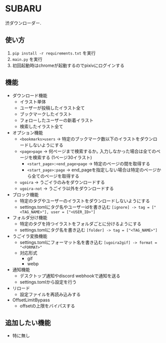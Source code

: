 # SUBARU
渋ダウンローダー.

## 使い方
1. ```pip install -r requirements.txt``` を実行
2. ``main.py`` を実行
3. 初回起動時はchromeが起動するのでpixivにログインする

## 機能
 - ダウンロード機能
   - イラスト単体
   - ユーザーが投稿したイラスト全て
   - ブックマークしたイラスト
   - フォローしたユーザーの新着イラスト
   - 検索したイラスト全て
 - オプション機能
   - ``<bookmarks>users`` -> 特定のブックマーク数以下のイラストをダウンロードしないようにする
   - ``<page>page`` -> 何ページまで検索するか｡ 入力しなかった場合は全てのページを検索する (1ページ30イラスト)
     - ``<start_page>:<end_page>page`` -> 特定のページの間を取得する
     - ``<start_page>:page`` -> end_pageを指定しない場合は特定のページから全てのページを取得する
   - ``ugoira`` -> うごイラのみをダウンロードする
   - ``ugoira-not`` -> うごイラ以外をダウンロードする
 - ブロック機能
   - 特定のタグやユーザーのイラストをダウンロードしないようにする
   - settings.tomlにタグ名やユーザーidを書き込む ```[ignore] -> tag = ["<TAG_NAME>"], user = ["<USER_ID>"]```
 - フォルダ分け機能
   - 特定のタグを持つイラストをフォルダごとに分けるようにする
   - settings.tomlにタグ名を書き込む ```[folder] -> tag = ["<TAG_NAME>"]```
 - うごイラ変換機能
   - settings.tomlにフォーマット名を書き込む ```[ugoira2gif] -> format = "<FORMAT>"```
   - 対応形式
     - gif
     - webp
 - 通知機能
   - デスクトップ通知やdiscord webhookで通知を送る
   - settings.tomlから設定を行う
 - リロード
   - 設定ファイルを再読み込みする
 - OffsetLimitBypass
   - offsetの上限をバイパスする

## 追加したい機能
 - 特に無し